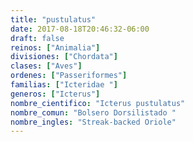 ```yaml
---
title: "pustulatus"
date: 2017-08-18T20:46:32-06:00
draft: false
reinos: ["Animalia"]
divisiones: ["Chordata"]
clases: ["Aves"]
ordenes: ["Passeriformes"]
familias: ["Icteridae "]
generos: ["Icterus"]
nombre_cientifico: "Icterus pustulatus"
nombre_comun: "Bolsero Dorsilistado "
nombre_ingles: "Streak-backed Oriole"
---
```

